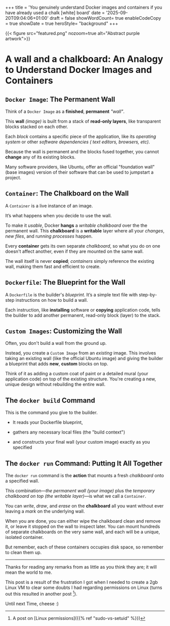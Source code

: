 +++
title = 'You genuinely understand Docker images and containers if you have already used a chalk [white] board'
date = '2025-09-20T09:04:06+01:00'
draft = false
showWordCount= true
enableCodeCopy = true
showDate = true
heroStyle= "background"
+++

{{< figure
src="featured.png"
nozoom=true
alt="Abstract purple artwork">}}

# A wall and a chalkboard: An Analogy to Understand Docker Images and Containers

## `Docker Image`: The Permanent Wall

Think of a `Docker Image` as a **finished**, **permanent** _"wall"_.

This **wall** _(image)_ is built from a stack of **read-only layers**, like transparent blocks stacked on each other.

Each _block_ contains a specific piece of the application, like its _operating system_ or other _software dependencies ( text editors, browsers, etc)_.

Because the wall is permanent and the blocks fused together, you cannot **change** any of its existing blocks.

Many software providers, like Ubuntu, offer an official "foundation wall" (base images) version of their software that can be used to jumpstart a project.

## `Container`: The Chalkboard on the Wall

A `Container` is a live instance of an image.

It’s what happens when you decide to use the wall.

To make it _usable_, Docker **hangs** a _writable_ _chalkboard_ over the the permanent wall. This **chalkboard** is a **writable** layer where all your _changes_, _new files_, and r*unning processes* happen.

Every **container** gets its own separate _chalkboard_, so what you do on one doesn't affect another, even if they are mounted on the same wall.

The wall itself is never **copied**; _containers_ simply reference the existing wall, making them fast and efficient to create.

## `Dockerfile`: The Blueprint for the Wall

A `Dockerfile` is the builder's _blueprint_. It’s a simple text file with step-by-step instructions on how to build a wall.

Each instruction, like **installing** software or **copying** application code, tells the builder to add another permanent, read-only block (layer) to the stack.

## `Custom Images`: Customizing the Wall

Often, you don't build a wall from the ground up.

Instead, you create a `Custom Image` from an _existing_ image. This involves taking an existing wall (like the official Ubuntu image) and giving the builder a blueprint that adds **new**, **custom** blocks on top.

Think of it as adding a custom coat of paint or a detailed mural (your application code) on top of the existing structure. You're creating a new, unique design without rebuilding the entire wall.

## The `docker build` Command

This is the command you give to the builder.

- It reads your Dockerfile blueprint,

- gathers any necessary local files (the "build context")

- and constructs your final wall (your custom image) exactly as you specified

## The `docker run` Command: Putting It All Together

The `docker run` command is the **action** that mounts a fresh _chalkboard_ onto a specified wall.

This combination—_the permanent wall (your image)_ plus the _temporary chalkboard on top (the writable layer)_—is what we call a `Container`.

You can _write_, _draw_, and _erase_ on the **chalkboard** all you want without ever leaving a _mark_ on the underlying wall.

When you are done, you can either wipe the chalkboard clean and remove it, or leave it stopped on the wall to inspect later. You can mount hundreds of separate chalkboards on the very same wall, and each will be a unique, isolated container.

But remember, each of these containers occupies disk space, so remember to clean them up.

---

Thanks for reading any remarks from as little as you think they are; it will mean the world to me.

This post is a result of the frustration I got when I needed to create a 2gb Linux VM to clear some doubts I had regarding permissions on Linux (turns out this resulted in another post [^1]).

Until next Time, cheese :)

[^1]: A post on [Linux permissions]({{% ref "sudo-vs-setuid" %}})
